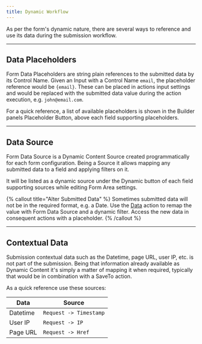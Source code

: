 ```yaml
---
title: Dynamic Workflow
---
```


As per the form's dynamic nature, there are several ways to reference and use its data during the submission workflow.

---

## Data Placeholders

Form Data Placeholders are string plain references to the submitted data by its Control Name. Given an Input with a Control Name `email`, the placeholder reference would be `{email}`. These can be placed in actions input settings and would be replaced with the submitted data value during the action execution, e.g. `john@email.com`.

For a quick reference, a list of available placeholders is shown in the Builder panels Placeholder Button, above each field supporting placeholders.

---

## Data Source

Form Data Source is a Dynamic Content Source created programmatically for each form configuration. Being a Source it allows mapping any submitted data to a field and applying filters on it.

It will be listed as a dynamic source under the Dynamic button of each field supporting sources while editing Form Area settings.

{% callout title="Alter Submitted Data" %}
Sometimes submitted data will not be in the required format, e.g. a Date. Use the [Data](actions/data) action to remap the value with Form Data Source and a dynamic filter. Access the new data in consequent actions with a placeholder.
{% /callout %}

---

## Contextual Data

Submission contextual data such as the Datetime, page URL, user IP, etc. is not part of the submission. Being that information already available as Dynamic Content it's simply a matter of mapping it when required, typically that would be in combination with a SaveTo action.

As a quick reference use these sources:

| Data | Source |
| ---- | ------ |
| Datetime | `Request -> Timestamp` |
| User IP | `Request -> IP` |
| Page URL | `Request -> Href` |
